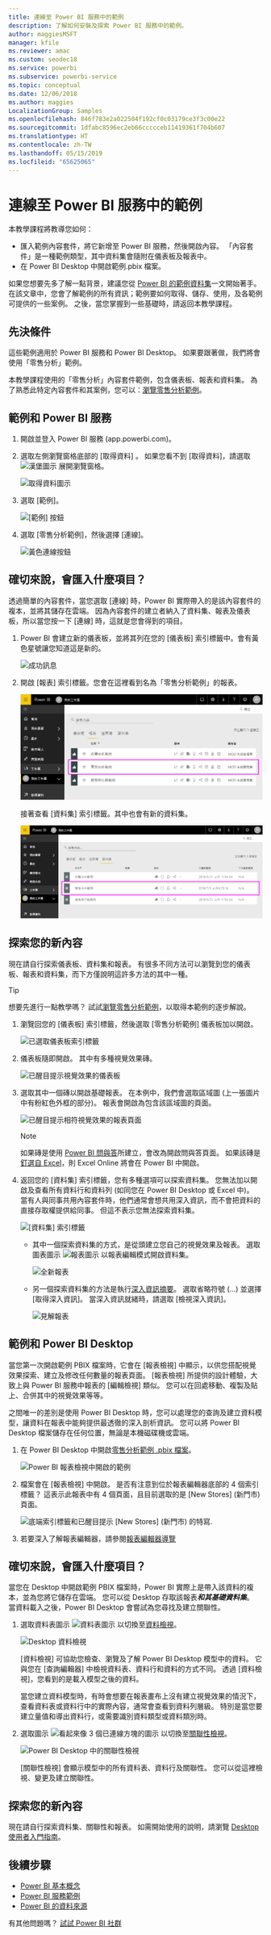 ```yaml
---
title: 連線至 Power BI 服務中的範例
description: 了解如何安裝及探索 Power BI 服務中的範例。
author: maggiesMSFT
manager: kfile
ms.reviewer: amac
ms.custom: seodec18
ms.service: powerbi
ms.subservice: powerbi-service
ms.topic: conceptual
ms.date: 12/06/2018
ms.author: maggies
LocalizationGroup: Samples
ms.openlocfilehash: 846f783e2a022504f192cf0c03179ce3f3c00e22
ms.sourcegitcommit: 1dfabc8596ec2eb66ccccceb11419361f704b607
ms.translationtype: HT
ms.contentlocale: zh-TW
ms.lasthandoff: 05/15/2019
ms.locfileid: "65625065"
---
```

#  <a name="connect-to-the-samples-in-the-power-bi-service"></a>連線至 Power BI 服務中的範例

本教學課程將教導您如何： 
- 匯入範例內容套件，將它新增至 Power BI 服務，然後開啟內容。 「內容套件」是一種範例類型，其中資料集會隨附在儀表板及報表中。 
- 在 Power BI Desktop 中開啟範例.pbix 檔案。

如果您想要先多了解一點背景，建議您從 [Power BI 的範例資料集](sample-datasets.md)一文開始著手。 在該文章中，您會了解範例的所有資訊；範例要如何取得、儲存、使用，及各範例可提供的一些案例。 之後，當您掌握到一些基礎時，請返回本教學課程。   

## <a name="prerequisites"></a>先決條件
這些範例適用於 Power BI 服務和 Power BI Desktop。 如果要跟著做，我們將會使用「零售分析」範例。

本教學課程使用的「零售分析」內容套件範例，包含儀表板、報表和資料集。
為了熟悉此特定內容套件和其案例，您可以：[瀏覽零售分析範例](sample-retail-analysis.md)。

## <a name="samples-and-power-bi-service"></a>範例和 Power BI 服務

1. 開啟並登入 Power BI 服務 (app.powerbi.com)。
2. 選取左側瀏覽窗格底部的 [取得資料]  。 如果您看不到 [取得資料]，請選取 ![漢堡圖示](media/sample-tutorial-connect-to-the-samples/expand-nav.png) 展開瀏覽窗格。
   
   ![取得資料圖示](media/sample-tutorial-connect-to-the-samples/pbi_getdata.png)
5. 選取 [範例]。  
   
   ![[範例] 按鈕](media/sample-tutorial-connect-to-the-samples/pbi_samplesdownload.png)
6. 選取 [零售分析範例]，然後選擇 [連線]。   
   
   ![黃色連線按鈕](media/sample-tutorial-connect-to-the-samples/pbi_retailanalysissampleconnect.png)

## <a name="what-exactly-was-imported"></a>確切來說，會匯入什麼項目？
透過簡單的內容套件，當您選取 [連線] 時，Power BI 實際帶入的是該內容套件的複本，並將其儲存在雲端。 因為內容套件的建立者納入了資料集、報表及儀表板，所以當您按一下 [連線] 時，這就是您會得到的項目。 

1. Power BI 會建立新的儀表板，並將其列在您的 [儀表板] 索引標籤中。會有黃色星號讓您知道這是新的。
   
   ![成功訊息](media/sample-tutorial-connect-to-the-samples/power-bi-new-dashboard.png)
2. 開啟 [報表] 索引標籤。您會在這裡看到名為「零售分析範例」的報表。
   
   ![[零售分析範例] 周圍的紅色方塊和黃色星星](media/sample-tutorial-connect-to-the-samples/power-bi-new-report.png)
   
   接著查看 [資料集] 索引標籤。其中也會有新的資料集。
   
   ![[零售分析範例] 周圍的紅色方塊](media/sample-tutorial-connect-to-the-samples/power-bi-new-dataset.png)

## <a name="explore-your-new-content"></a>探索您的新內容
現在請自行探索儀表板、資料集和報表。 有很多不同方法可以瀏覽到您的儀表板、報表和資料集，而下方僅說明這許多方法的其中一種。  

> [!TIP]
> 想要先進行一點教學嗎？  試試[瀏覽零售分析範例](sample-retail-analysis.md)，以取得本範例的逐步解說。
> 
> 

1. 瀏覽回您的 [儀表板] 索引標籤，然後選取 [零售分析範例] 儀表板加以開啟。    
   
   ![已選取儀表板索引標籤](media/sample-tutorial-connect-to-the-samples/power-bi-dashboards.png)
2. 儀表板隨即開啟。  其中有多種視覺效果磚。
   
   ![已醒目提示視覺效果的儀表板](media/sample-tutorial-connect-to-the-samples/power-bi-dashboards2new.png)
3. 選取其中一個磚以開啟基礎報表。  在本例中，我們會選取區域圖 (上一張圖片中有粉紅色外框的部分)。 報表會開啟為包含該區域圖的頁面。
   
    ![已醒目提示相符視覺效果的報表頁面](media/sample-tutorial-connect-to-the-samples/power-bi-report.png)
   
   > [!NOTE]
   > 如果磚是使用 [Power BI 問與答](power-bi-tutorial-q-and-a.md)所建立，會改為開啟問與答頁面。 如果該磚是[釘選自 Excel](service-dashboard-pin-tile-from-excel.md)，則 Excel Online 將會在 Power BI 中開啟。
   > 
   > 
1. 返回您的 [資料集] 索引標籤，您有多種選項可以探索資料集。  您無法加以開啟及查看所有資料行和資料列 (如同您在 Power BI Desktop 或 Excel 中)。  當有人與同事共用內容套件時，他們通常會想共用深入資訊，而不會把資料的直接存取權提供給同事。 但這不表示您無法探索資料集。  
   
   ![[資料集] 索引標籤](media/sample-tutorial-connect-to-the-samples/power-bi-chart-icon2.png)
   
   * 其中一個探索資料集的方式，是從頭建立您自己的視覺效果及報表。  選取圖表圖示 ![報表圖示](media/sample-tutorial-connect-to-the-samples/power-bi-chart-icon4.png) 以報表編輯模式開啟資料集。
     
       ![全新報表](media/sample-tutorial-connect-to-the-samples/power-bi-report-editing.png)
   * 另一個探索資料集的方法是執行[深入資訊摘要](consumer/end-user-insights.md)。 選取省略符號 (...) 並選擇 [取得深入資訊]。 當深入資訊就緒時，請選取 [檢視深入資訊]。
     
       ![見解報表](media/sample-tutorial-connect-to-the-samples/power-bi-insights.png)

## <a name="samples-and-power-bi-desktop"></a>範例和 Power BI Desktop 
當您第一次開啟範例 PBIX 檔案時，它會在 [報表檢視] 中顯示，以供您搭配視覺效果探索、建立及修改任何數量的報表頁面。 [報表檢視] 所提供的設計體驗，大致上與 Power BI 服務中報表的 [編輯檢視] 類似。 您可以在回處移動、複製及貼上、合併其中的視覺效果等等。

之間唯一的差別是使用 Power BI Desktop 時，您可以處理您的查詢及建立資料模型，讓資料在報表中能夠提供最透徹的深入剖析資訊。 您可以將 Power BI Desktop 檔案儲存在任何位置，無論是本機磁碟機或雲端。

1. 在 Power BI Desktop 中開啟[零售分析範例 .pbix 檔案](http://download.microsoft.com/download/9/6/D/96DDC2FF-2568-491D-AAFA-AFDD6F763AE3/Retail%20Analysis%20Sample%20PBIX.pbix)。 

    ![Power BI 報表檢視中開啟的範例](media/sample-tutorial-connect-to-the-samples/power-bi-samples-desktop.png)

1. 檔案會在 [報表檢視] 中開啟。 是否有注意到位於報表編輯器底部的 4 個索引標籤？ 這表示此報表中有 4 個頁面，且目前選取的是 [New Stores] \(新門市\) 頁面。 

    ![底端索引標籤和已醒目提示 [New Stores] \(新門市\) 的特寫](media/sample-tutorial-connect-to-the-samples/power-bi-sample-tabs.png).

3. 若要深入了解報表編輯器，請參閱[報表編輯器導覽](service-the-report-editor-take-a-tour.md)

## <a name="what-exactly-was-imported"></a>確切來說，會匯入什麼項目？
當您在 Desktop 中開啟範例 PBIX 檔案時，Power BI 實際上是帶入該資料的複本，並為您將它儲存在雲端。 您可以從 Desktop 存取該報表***和其基礎資料集***。 當資料載入之後，Power BI Desktop 會嘗試為您尋找及建立關聯性。  

1. 選取資料表圖示 ![資料表圖示](media/sample-tutorial-connect-to-the-samples/power-bi-data-icon.png) 以切換至[資料檢視](desktop-data-view.md)。
 
    ![Desktop 資料檢視](media/sample-tutorial-connect-to-the-samples/power-bi-desktop-sample-data.png)

    [資料檢視] 可協助您檢查、瀏覽及了解 Power BI Desktop 模型中的資料。 它與您在 [查詢編輯器] 中檢視資料表、資料行和資料的方式不同。 透過 [資料檢視]，您看到的是載入模型之後的資料。

    當您建立資料模型時，有時會想要在報表畫布上沒有建立視覺效果的情況下，查看資料表或資料行中的實際內容，通常會查看到資料列層級。 特別是當您要建立量值和導出資料行，或需要識別資料類型或資料類別時。

1. 選取圖示 ![看起來像 3 個已連線方塊的圖示](media/sample-tutorial-connect-to-the-samples/power-bi-desktop-relationship-icon.png) 以切換至[關聯性檢視](desktop-relationship-view.md)。
 
    ![Power BI Desktop 中的關聯性檢視](media/sample-tutorial-connect-to-the-samples/power-bi-relationships.png)

    [關聯性檢視] 會顯示模型中的所有資料表、資料行及關聯性。 您可以從這裡檢視、變更及建立關聯性。

## <a name="explore-your-new-content"></a>探索您的新內容
現在請自行探索資料集、關聯性和報表。 如需開始使用的說明，請瀏覽 [Desktop 使用者入門指南](desktop-getting-started.md)。    


## <a name="next-steps"></a>後續步驟

- [Power BI 基本概念](consumer/end-user-basic-concepts.md)
- [Power BI 服務範例](sample-datasets.md)
- [Power BI 的資料來源](service-get-data.md)

有其他問題嗎？ [試試 Power BI 社群](http://community.powerbi.com/)

